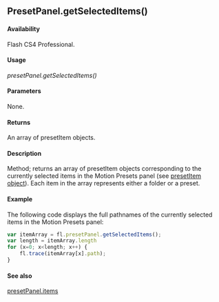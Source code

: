 ## PresetPanel.getSelectedItems()

#### Availability

Flash CS4 Professional.

#### Usage

*presetPanel.getSelectedItems()*

#### Parameters

None.

#### Returns

An array of presetItem objects.

#### Description

Method; returns an array of presetItem objects corresponding to the currently selected items in the Motion Presets panel (see [presetItem object](../presetItem_object/presetItem_summary.md)). Each item in the array represents either a folder or a preset.

#### Example


The following code displays the full pathnames of the currently selected items in the Motion Presets panel:

```javascript
var itemArray = fl.presetPanel.getSelectedItems(); 
var length = itemArray.length
for (x=0; x<length; x++) { 
    fl.trace(itemArray[x].path);
}

```
#### See also

[presetPanel.items](../presetPanel_object/presetPane9.md)
